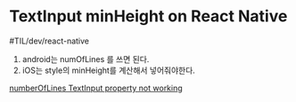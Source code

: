 # TextInput minHeight on React Native
#TIL/dev/react-native

1. android는 numOfLines 를 쓰면 된다. 
2. iOS는 style의 minHeight를 계산해서 넣어줘야한다. 


 [numberOfLines TextInput property not working](https://stackoverflow.com/questions/35936908/numberoflines-textinput-property-not-working) 
